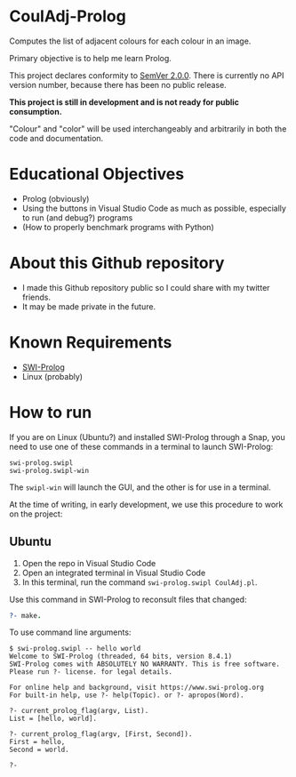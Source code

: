 # CoulAdj-Prolog
Computes the list of adjacent colours for each colour in an image.

Primary objective is to help me learn Prolog. 

This project declares conformity to [SemVer 2.0.0](https://semver.org/spec/v2.0.0.html).
There is currently no API version number, because there has been no public release.

**This project is still in development and is not ready for public consumption.**

"Colour" and "color" will be used interchangeably and arbitrarily in both the code
and documentation.

# Educational Objectives
*   Prolog (obviously)
*   Using the buttons in Visual Studio Code as much as possible,
    especially to run (and debug?) programs
*   (How to properly benchmark programs with Python)

# About this Github repository

*   I made this Github repository public so I could share with my twitter friends.
*   It may be made private in the future.

# Known Requirements
*   [SWI-Prolog](https://www.swi-prolog.org/)
*   Linux (probably)

# How to run

If you are on Linux (Ubuntu?) and installed SWI-Prolog through
a Snap, you need to use one of these commands in a terminal to launch
SWI-Prolog:
```
swi-prolog.swipl
swi-prolog.swipl-win
```
The `swipl-win` will launch the GUI, and the other is for use in a
terminal.

At the time of writing, in early development, we use this procedure to
work on the project:

## Ubuntu
1. Open the repo in Visual Studio Code
1. Open an integrated terminal in Visual Studio Code
1. In this terminal, run the command `swi-prolog.swipl CoulAdj.pl`.

Use this command in SWI-Prolog to reconsult files
that changed:

```Prolog
?- make.
```

To use command line arguments:
```
$ swi-prolog.swipl -- hello world
Welcome to SWI-Prolog (threaded, 64 bits, version 8.4.1)
SWI-Prolog comes with ABSOLUTELY NO WARRANTY. This is free software.
Please run ?- license. for legal details.

For online help and background, visit https://www.swi-prolog.org
For built-in help, use ?- help(Topic). or ?- apropos(Word).

?- current_prolog_flag(argv, List).
List = [hello, world].

?- current_prolog_flag(argv, [First, Second]).
First = hello,
Second = world.

?- 
```


